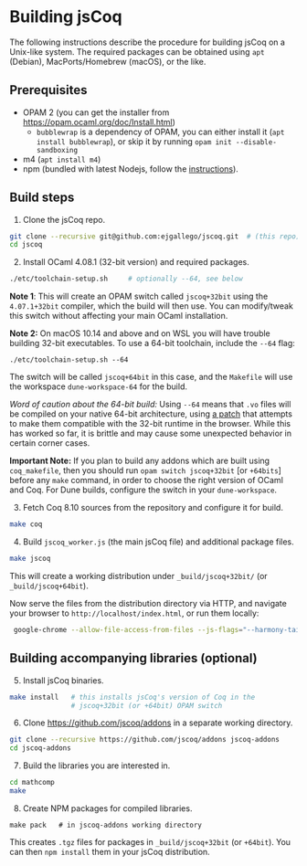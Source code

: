 # Building jsCoq

The following instructions describe the procedure for building jsCoq
on a Unix-like system. The required packages can be obtained using
`apt` (Debian), MacPorts/Homebrew (macOS), or the like.

## Prerequisites

 * OPAM 2 (you can get the installer from https://opam.ocaml.org/doc/Install.html)
   - `bubblewrap` is a dependency of OPAM, you can either install it (`apt install bubblewrap`),
     or skip it by running `opam init --disable-sandboxing`
 * m4 (`apt install m4`)
 * npm (bundled with latest Nodejs, follow the [instructions](https://github.com/nodesource/distributions/blob/master/README.md#installation-instructions)).

## Build steps

 1. Clone the jsCoq repo.
```sh
git clone --recursive git@github.com:ejgallego/jscoq.git  # (this repo)
cd jscoq
```

 2. Install OCaml 4.08.1 (32-bit version) and required packages.
```sh
./etc/toolchain-setup.sh     # optionally --64, see below
```
 **Note 1**: This will create an OPAM switch called `jscoq+32bit` using the
 `4.07.1+32bit` compiler, which the build will then use. You can modify/tweak
 this switch without affecting your main OCaml installation.

 **Note 2:** On macOS 10.14 and above and on WSL you will have trouble building
 32-bit executables. To use a 64-bit toolchain, include the `--64` flag:
```
./etc/toolchain-setup.sh --64
```
 The switch will be called `jscoq+64bit` in this case, and the `Makefile` will
 use the workspace `dune-workspace-64` for the build.

 _Word of caution about the 64-bit build:_ Using `--64` means that `.vo` files will be compiled on your native 64-bit architecture, using [a patch](https://github.com/jscoq/jscoq/blob/v8.12/etc/patches/coerce-32bit.patch) that attempts to make them compatible with the 32-bit runtime in the browser.
 While this has worked so far, it is brittle and may cause some unexpected behavior in certain corner cases.

**Important Note:** If you plan to build any addons which are built using `coq_makefile`, then you should run `opam switch jscoq+32bit` [or `+64bits`] before any `make` command, in order to choose the right version
of OCaml and Coq.
For Dune builds, configure the switch in your `dune-workspace`.

 3. Fetch Coq 8.10 sources from the repository and configure it for build.
```sh
make coq
```

 4. Build `jscoq_worker.js` (the main jsCoq file) and additional package files.
```sh
make jscoq
```

This will create a working distribution under `_build/jscoq+32bit/` (or `_build/jscoq+64bit`).

Now serve the files from the distribution directory via HTTP, and
navigate your browser to `http://localhost/index.html`, or run them locally:
```sh
 google-chrome --allow-file-access-from-files --js-flags="--harmony-tailcalls" --js-flags="--stack-size=65536" _build/jscoq+32bit
```

## Building accompanying libraries (optional)

 5. Install jsCoq binaries.
```sh
make install   # this installs jsCoq's version of Coq in the
               # jscoq+32bit (or +64bit) OPAM switch
```

 6. Clone https://github.com/jscoq/addons in a separate working directory.
```sh
git clone --recursive https://github.com/jscoq/addons jscoq-addons
cd jscoq-addons
```

 7. Build the libraries you are interested in.
```sh
cd mathcomp
make
```

 8. Create NPM packages for compiled libraries.
```
make pack   # in jscoq-addons working directory
```

This creates `.tgz` files for packages in `_build/jscoq+32bit` (or `+64bit`).
You can then `npm install` them in your jsCoq distribution.
